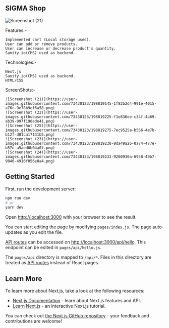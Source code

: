## SIGMA Shop

![Screenshot (21)](https://user-images.githubusercontent.com/73430123/198819145-1f82b2d4-991e-4015-a76c-9e78b9ef6a58.png)

Features:- 
```
Implemented cart (Local storage used).
User can add or remove products.
User can increase or decrease product's quantity.
Sanity.io(CMS) used as backend.
```
Technologies:- 
```
Next.js
Sanity.io(CMS) used as backend.
HTML/CSS
```

ScreenShots:-
```
![Screenshot (21)](https://user-images.githubusercontent.com/73430123/198819145-1f82b2d4-991e-4015-a76c-9e78b9ef6a58.png)
![Screenshot (22)](https://user-images.githubusercontent.com/73430123/198819225-f1e836ee-c34f-4a69-ab39-097f190ede41.png)
![Screenshot (25)](https://user-images.githubusercontent.com/73430123/198819275-7ec9525a-b566-4e7b-b12f-d81ca17131b5.png)
![Screenshot (23)](https://user-images.githubusercontent.com/73430123/198819230-9da49a26-0a74-477e-b57e-a5aed6b04a0f.png)
![Screenshot (24)](https://user-images.githubusercontent.com/73430123/198819233-9200930a-6958-49b7-9040-4916f056e0a4.png)
```
## Getting Started

First, run the development server:

```bash
npm run dev
# or
yarn dev
```

Open [http://localhost:3000](http://localhost:3000) with your browser to see the result.

You can start editing the page by modifying `pages/index.js`. The page auto-updates as you edit the file.

[API routes](https://nextjs.org/docs/api-routes/introduction) can be accessed on [http://localhost:3000/api/hello](http://localhost:3000/api/hello). This endpoint can be edited in `pages/api/hello.js`.

The `pages/api` directory is mapped to `/api/*`. Files in this directory are treated as [API routes](https://nextjs.org/docs/api-routes/introduction) instead of React pages.

## Learn More

To learn more about Next.js, take a look at the following resources:

- [Next.js Documentation](https://nextjs.org/docs) - learn about Next.js features and API.
- [Learn Next.js](https://nextjs.org/learn) - an interactive Next.js tutorial.

You can check out [the Next.js GitHub repository](https://github.com/vercel/next.js/) - your feedback and contributions are welcome!
